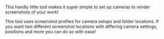 This handly little tool makes it super simple to set up cameras to render screenshots of your work!

This tool uses screenshot profiles for camera setups and folder locations. If you want two different screenshot locations with differing camera settings, positions and more you can do so with ease!

